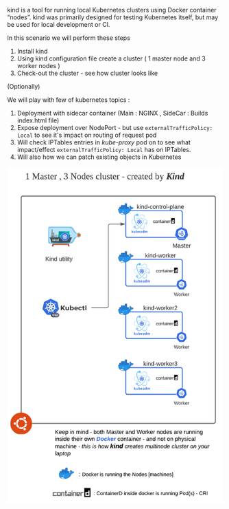 kind is a tool for running local Kubernetes clusters using Docker container “nodes”.
kind was primarily designed for testing Kubernetes itself, but may be used for local development or CI.

In this scenario we will perform these steps 

1. Install kind
2. Using kind configuration file create a cluster ( 1 master node and 3
   worker nodes )
3. Check-out the cluster - see how cluster looks like 

(Optionally) 

We will play with few of kubernetes topics :

1. Deployment with sidecar container (Main : NGINX , SideCar : Builds
   index.html file)
2. Expose deployment over NodePort - but use `externalTrafficPolicy:
   Local` to see it's impact on routing of request pod
3. Will check IPTables entries in *kube-proxy* pod on to see what
   impact/effect `externalTrafficPolicy: Local` has on IPTables.
4. Will also how we can patch existing objects in Kubernetes

![ETCD Leader](./assets/KIND-1.png)
